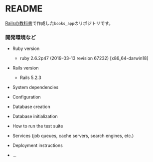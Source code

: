 # README

[Railsの教科書](http://igarashikuniaki.net/rails_textbook/)で作成した`books_app`のリポジトリです。


### 開発環境など

* Ruby version
    * ruby 2.6.2p47 (2019-03-13 revision 67232) [x86_64-darwin18] 

* Rails version
    * Rails 5.2.3

* System dependencies

* Configuration

* Database creation

* Database initialization

* How to run the test suite

* Services (job queues, cache servers, search engines, etc.)

* Deployment instructions

* ...
